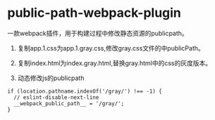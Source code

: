 # public-path-webpack-plugin

一款webpack插件，用于构建过程中修改静态资源的publicpath。

1. 复制app.1.css为app.1.gray.css,修改gray.css文件的中publicPath。

2. 复制index.html为index.gray.html,替换gray.html中的css的灰度版本。

3. 动态修改js的publicpath
```
if (location.pathname.indexOf('/gray/') !== -1) {
  // eslint-disable-next-line
  __webpack_public_path__ = '/gray/';
}
```
